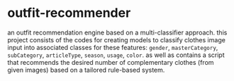 # outfit-recommender
an outfit recommendation engine based on a multi-classifier approach.
this project consists of the codes for creating models to classify clothes image input into associated classes for these features: `gender`, `masterCategory`, `subCategory`, `articleType`, `season`, `usage`, `color`.
as well as contains a script that recommends the desired number of complementary clothes (from given images) based on a tailored rule-based system.  
